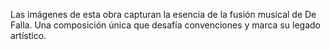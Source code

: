 Las imágenes de esta obra capturan la esencia de la fusión musical de De Falla. Una composición única que desafía convenciones y marca su legado artístico.
